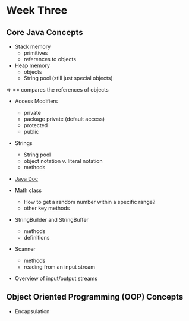 # Week Three

## Core Java Concepts
* Stack memory
    - primitives 
    - references to objects
* Heap memory 
    - objects
    - String pool (still just special objects)
    
=> == compares the references of objects

* Access Modifiers
    - private
    - package private (default access)
    - protected
    - public
* Strings
    - String pool 
    - object notation v. literal notation
    - methods
* [Java Doc](https://docs.oracle.com/en/java/javase/11/docs/api/java.base/java/lang/package-summary.html)

* Math class
    - How to get a random number within a specific range?
    - other key methods

* StringBuilder and StringBuffer
    - methods
    - definitions

* Scanner
    - methods
    - reading from an input stream

* Overview of input/output streams

## Object Oriented Programming (OOP) Concepts
* Encapsulation
